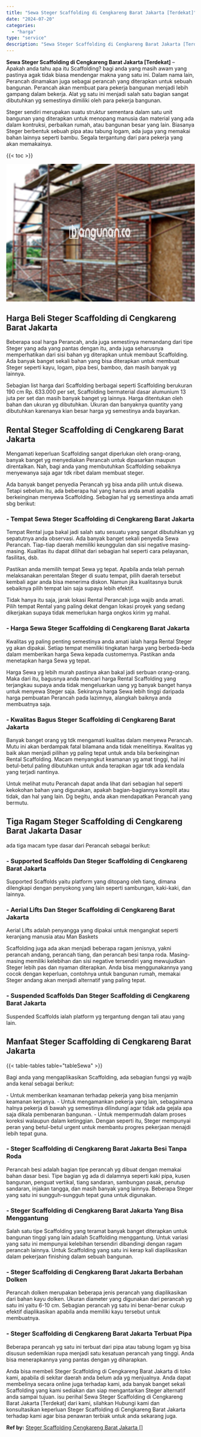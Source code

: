 ```yaml
---
title: "Sewa Steger Scaffolding di Cengkareng Barat Jakarta [Terdekat]"
date: "2024-07-20"
categories: 
  - "harga"
type: "service"
description: "Sewa Steger Scaffolding di Cengkareng Barat Jakarta [Terdekat]. Anda bisa membeli Steger Scaffolding di Cengkareng Barat Jakarta di toko kami, apabila di sek..."
---
```


**Sewa Steger Scaffolding di Cengkareng Barat Jakarta \[Terdekat\]** – Apakah anda tahu apa itu Scaffolding? bagi anda yang masih awam yang pastinya agak tidak biasa mendengar makna yang satu ini. Dalam nama lain, Perancah dinamakan juga sebagai perancah yang diterapkan untuk sebuah bangunan. Perancah akan membuat para pekerja bangunan menjadi lebih gampang dalam bekerja. Alat yg satu ini menjadi salah satu bagian sangat dibutuhkan yg semestinya dimiliki oleh para pekerja bangunan.

Steger sendiri merupakan suatu struktur sementara dalam satu unit bangunan yang diterapkan untuk menopang manusia dan material yang ada dalam kontruksi, perbaikan rumah, atau bangunan besar yang lain. Biasanya Steger berbentuk sebuah pipa atau tabung logam, ada juga yang memakai bahan lainnya seperti bambu. Segala tergantung dari para pekerja yang akan memakainya.

{{< toc >}}

![Sewa Steger Scaffolding di Cengkareng Barat Jakarta [Terdekat]](/images/sewa-scaffolding-steger-20.png)

## Harga Beli Steger Scaffolding di Cengkareng Barat Jakarta

Beberapa soal harga Perancah, anda juga semestinya memandang dari tipe Steger yang ada yang pantas dengan itu, anda juga seharusnya memperhatikan dari sisi bahan yg diterapkan untuk membaut Scaffolding. Ada banyak banget sekali bahan yang bisa diterapkan untuk membuat Steger seperti kayu, logam, pipa besi, bamboo, dan masih banyak yg lainnya.

Sebagian list harga dari Scaffolding berbagai seperti Scaffolding berukuran 190 cm Rp. 633.000 per set, Scaffolding bermaterial dasar alumunium 13 juta per set dan masih banyak banget yg lainnya. Harga ditentukan oleh bahan dan ukuran yg dibutuhkan. Ukuran dan banyaknya quantity yang dibutuhkan karenanya kian besar harga yg semestinya anda bayarkan.

## Rental Steger Scaffolding di Cengkareng Barat Jakarta

Mengamati keperluan Scaffolding sangat diperlukan oleh orang-orang, banyak banget yg menyediakan Perancah untuk dipasarkan maupun direntalkan. Nah, bagi anda yang membutuhkan Scaffolding sebaiknya menyewanya saja agar tdk ribet dalam membuat steger.

Ada banyak banget penyedia Perancah yg bisa anda pilih untuk disewa. Tetapi sebelum itu, ada beberapa hal yang harus anda amati apabila berkeinginan menyewa Scaffolding. Sebagian hal yg semestinya anda amati sbg berikut:

### \- Tempat Sewa Steger Scaffolding di Cengkareng Barat Jakarta

Tempat Rental juga bakal jadi salah satu sesuatu yang sangat dibutuhkan yg sepatutnya anda observasi. Ada banyak banget sekali penyedia Sewa Perancah. Tiap-tiap daerah memiliki keunggulan dan sisi negative masing-masing. Kualitas itu dapat dilihat dari sebagian hal seperti cara pelayanan, fasilitas, dsb.

Pastikan anda memilih tempat Sewa yg tepat. Apabila anda telah pernah melaksanakan perentalan Steger di suatu tempat, pilih daerah tersebut kembali agar anda bisa menerima diskon. Namun jika kualitasnya buruk sebaiknya pilih tempat lain saja supaya lebih efektif.

Tidak hanya itu saja, jarak lokasi Rental Perancah juga wajib anda amati. Pilih tempat Rental yang paling dekat dengan lokasi proyek yang sedang dikerjakan supaya tidak memerlukan harga ongkos kirim yg mahal.

### \- Harga Sewa Steger Scaffolding di Cengkareng Barat Jakarta

Kwalitas yg paling penting semestinya anda amati ialah harga Rental Steger yg akan dipakai. Setiap tempat memiliki tingkatan harga yang berbeda-beda dalam memberikan harga Sewa kepada customernya. Pastikan anda menetapkan harga Sewa yg tepat.

Harga Sewa yg lebih murah pastinya akan bakal jadi serbuan orang-orang. Maka dari itu, bagusnya anda mencari harga Rental Scaffolding yang terjangkau supaya anda tidak mengeluarkan uang yg banyak banget hanya untuk menyewa Steger saja. Sekiranya harga Sewa lebih tinggi daripada harga pembuatan Perancah pada lazimnya, alangkah baiknya anda membuatnya saja.

### \- Kwalitas Bagus Steger Scaffolding di Cengkareng Barat Jakarta

Banyak banget orang yg tdk mengamati kualitas dalam menyewa Perancah. Mutu ini akan berdampak fatal bilamana anda tidak menelitinya. Kwalitas yg baik akan menjadi pilihan yg paling tepat untuk anda bila berkeinginan Rental Scaffolding. Macam menyangkut keamanan yg amat tinggi, hal ini betul-betul paling dibutuhkan untuk anda terapkan agar tdk ada kendala yang terjadi nantinya.

Untuk melihat mutu Perancah dapat anda lihat dari sebagian hal seperti kekokohan bahan yang digunakan, apakah bagian-bagiannya komplit atau tidak, dan hal yang lain. Dg begitu, anda akan mendapatkan Perancah yang bermutu.

## Tiga Ragam Steger Scaffolding di Cengkareng Barat Jakarta Dasar

ada tiga macam type dasar dari Perancah sebagai berikut:

### \- Supported Scaffolds Dan Steger Scaffolding di Cengkareng Barat Jakarta

Supported Scaffolds yaitu platform yang ditopang oleh tiang, dimana dilengkapi dengan penyokong yang lain seperti sambungan, kaki-kaki, dan lainnya.

### \- Aerial Lifts Dan Steger Scaffolding di Cengkareng Barat Jakarta

Aerial Lifts adalah penyangga yang dipakai untuk mengangkat seperti keranjang manusia atau Man Baskets

Scaffolding juga ada akan menjadi beberapa ragam jenisnya, yakni perancah andang, perancah tiang, dan perancah besi tanpa roda. Masing-masing memiliki kelebihan dan sisi negative tersendiri yang mewujudkan Steger lebih pas dan nyaman diterapkan. Anda bisa menggunakannya yang cocok dengan keperluan, contohnya untuk bangunan rumah, memakai Steger andang akan menjadi alternatif yang paling tepat.

### \- Suspended Scaffolds Dan Steger Scaffolding di Cengkareng Barat Jakarta

Suspended Scaffolds ialah platform yg tergantung dengan tali atau yang lain.

## Manfaat Steger Scaffolding di Cengkareng Barat Jakarta

{{< table-tables table="tableSewa" >}}

Bagi anda yang mengaplikasikan Scaffolding, ada sebagian fungsi yg wajib anda kenal sebagai berikut:

\- Untuk memberikan keamanan terhadap pekerja yang bisa menjamin keamanan kerjanya. - Untuk mengamankan pekerja yang lain, sebagaimana halnya pekerja di bawah yg semestinya dilindungi agar tidak ada gejala apa saja dikala pembenaran bangunan. - Untuk mempermudah dalam proses koreksi walaupun dalam ketinggian. Dengan seperti itu, Steger mempunyai peran yang betul-betul urgent untuk membantu progres pekerjaan menajdi lebih tepat guna.

### \- Steger Scaffolding di Cengkareng Barat Jakarta Besi Tanpa Roda

Perancah besi adalah bagian tipe perancah yg dibuat dengan memakai bahan dasar besi. Tipe bagian yg ada di dalamnya seperti kaki pipa, kusen bangunan, penguat vertikal, tiang sandaran, sambungan pasak, penutup sandaran, injakan tangga, dan masih banyak yang lainnya. Beberapa Steger yang satu ini sungguh-sungguh tepat guna untuk digunakan.

### \- Steger Scaffolding di Cengkareng Barat Jakarta Yang Bisa Menggantung

Salah satu tipe Scaffolding yang teramat banyak banget diterapkan untuk bangunan tinggi yang lain adalah Scaffolding menggantung. Untuk variasi yang satu ini mempunyai kelebihan tersendiri dibandingi dengan ragam perancah lainnya. Untuk Scaffolding yang satu ini kerap kali diaplikasikan dalam pekerjaan finishing dalam sebuah bangunan.

### \- Steger Scaffolding di Cengkareng Barat Jakarta Berbahan Dolken

Perancah dolken merupakan beberapa jenis perancah yang diaplikasikan dari bahan kayu dolken. Ukuran diameter yang digunakan dari perancah yg satu ini yaitu 6-10 cm. Sebagian perancah yg satu ini benar-benar cukup efektif diaplikasikan apabila anda memiliki kayu tersebut untuk membuatnya.

### \- Steger Scaffolding di Cengkareng Barat Jakarta Terbuat Pipa

Beberapa perancah yg satu ini terbuat dari pipa atau tabung logam yg bisa disusun sedemikian rupa menjadi satu kesatuan perancah yang tinggi. Anda bisa menerapkannya yang pantas dengan yg diharapkan.

Anda bisa membeli Steger Scaffolding di Cengkareng Barat Jakarta di toko kami, apabila di sekitar daerah anda belum ada yg menjualnya. Anda dapat membelinya secara online juga terhadap kami, ada banyak banget sekali Scaffolding yang kami sediakan dan siap mengantarkan Steger alternatif anda sampai tujuan. isu perihal Sewa Steger Scaffolding di Cengkareng Barat Jakarta \[Terdekat\] dari kami, silahkan Hubungi kami dan konsultasikan keperluan Steger Scaffolding di Cengkareng Barat Jakarta terhadap kami agar bisa penawran terbiak untuk anda sekarang juga.

**Ref by:** [Steger Scaffolding Cengkareng Barat Jakarta []](https://id.wikipedia.org/wiki/Steger)
